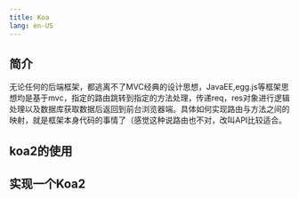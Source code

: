 ```yaml
---
title: Koa
lang: en-US
---
```

## 简介
无论任何的后端框架，都逃离不了MVC经典的设计思想，JavaEE,egg.js等框架思想均是基于mvc，指定的路由跳转到指定的方法处理，传递req，res对象进行逻辑处理以及数据库获取数据后返回到前台浏览器端。具体如何实现路由与方法之间的映射，就是框架本身代码的事情了（感觉这种说路由也不对，改叫API比较适合。
## koa2的使用
## 实现一个Koa2

